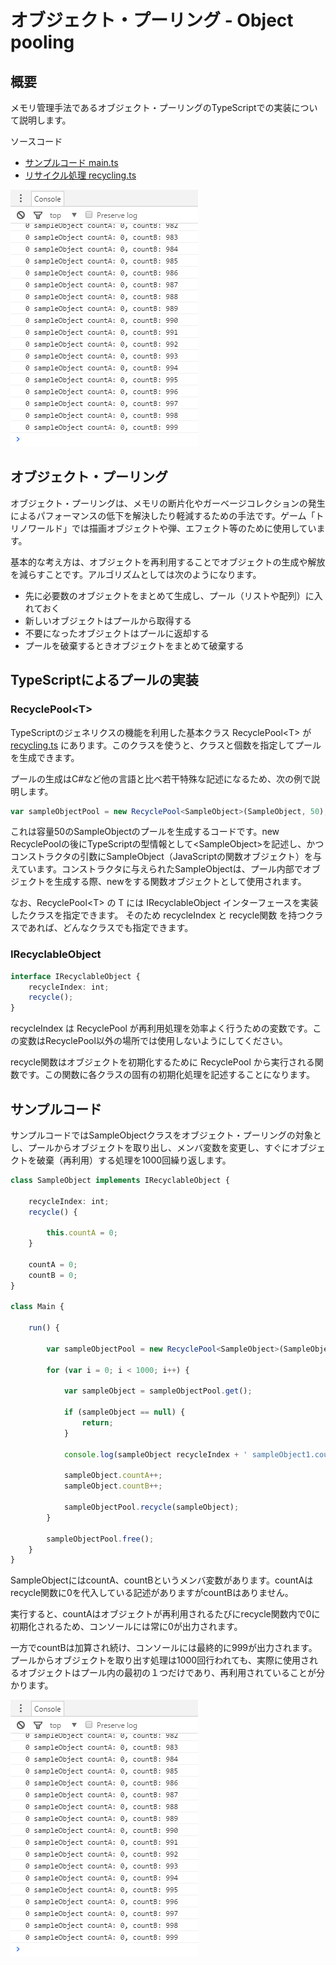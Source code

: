 # オブジェクト・プーリング - Object pooling

## 概要
メモリ管理手法であるオブジェクト・プーリングのTypeScriptでの実装について説明します。

ソースコード

- [サンプルコード main.ts](./main.ts)
- [リサイクル処理 recycling.ts](../tips_core/recycling.ts)

![](object_pooling_fig001.png)

## オブジェクト・プーリング
オブジェクト・プーリングは、メモリの断片化やガーベージコレクションの発生によるパフォーマンスの低下を解決したり軽減するための手法です。ゲーム「トリノワールド」では描画オブジェクトや弾、エフェクト等のために使用しています。

基本的な考え方は、オブジェクトを再利用することでオブジェクトの生成や解放を減らすことです。アルゴリズムとしては次のようになります。

- 先に必要数のオブジェクトをまとめて生成し、プール（リストや配列）に入れておく
- 新しいオブジェクトはプールから取得する
- 不要になったオブジェクトはプールに返却する
- プールを破棄するときオブジェクトをまとめて破棄する

## TypeScriptによるプールの実装

### RecyclePool&lt;T&gt;

TypeScriptのジェネリクスの機能を利用した基本クラス RecyclePool&lt;T&gt; が [recycling.ts](../tips_core/recycling.ts) にあります。このクラスを使うと、クラスと個数を指定してプールを生成できます。

プールの生成はC#など他の言語と比べ若干特殊な記述になるため、次の例で説明します。

```recycling.ts
var sampleObjectPool = new RecyclePool<SampleObject>(SampleObject, 50);
```
これは容量50のSampleObjectのプールを生成するコードです。new RecyclePoolの後にTypeScriptの型情報として&lt;SampleObject&gt;を記述し、かつコンストラクタの引数にSampleObject（JavaScriptの関数オブジェクト）を与えています。コンストラクタに与えられたSampleObjectは、プール内部でオブジェクトを生成する際、newをする関数オブジェクトとして使用されます。

なお、RecyclePool&lt;T&gt; の T には IRecyclableObject インターフェースを実装したクラスを指定できます。
そのため recycleIndex と recycle関数 を持つクラスであれば、どんなクラスでも指定できます。

### IRecyclableObject

```ts:recycling.ts
interface IRecyclableObject {
    recycleIndex: int;
    recycle();
}
```


recycleIndex は RecyclePool が再利用処理を効率よく行うための変数です。この変数はRecyclePool以外の場所では使用しないようにしてください。

recycle関数はオブジェクトを初期化するために RecyclePool から実行される関数です。この関数に各クラスの固有の初期化処理を記述することになります。

## サンプルコード
サンプルコードではSampleObjectクラスをオブジェクト・プーリングの対象とし、プールからオブジェクトを取り出し、メンバ変数を変更し、すぐにオブジェクトを破棄（再利用）する処理を1000回繰り返します。

```ts:main.ts
class SampleObject implements IRecyclableObject {

    recycleIndex: int;
    recycle() {

        this.countA = 0;
    }

    countA = 0;
    countB = 0;
}

class Main {

    run() {

        var sampleObjectPool = new RecyclePool<SampleObject>(SampleObject, 50);

        for (var i = 0; i < 1000; i++) {

            var sampleObject = sampleObjectPool.get();

            if (sampleObject == null) {
                return;
            }

            console.log(sampleObject recycleIndex + ' sampleObject1.countA: ' + sampleObject.countA + ', countB: ' + sampleObject.countB);

            sampleObject.countA++;
            sampleObject.countB++;

            sampleObjectPool.recycle(sampleObject);
        }

        sampleObjectPool.free();
    }
}
```

SampleObjectにはcountA、countBというメンバ変数があります。countAはrecycle関数に0を代入している記述がありますがcountBはありません。

実行すると、countAはオブジェクトが再利用されるたびにrecycle関数内で0に初期化されるため、コンソールには常に0が出力されます。

一方でcountBは加算され続け、コンソールには最終的に999が出力されます。プールからオブジェクトを取り出す処理は1000回行われても、実際に使用されるオブジェクトはプール内の最初の１つだけであり、再利用されていることが分かります。

![](object_pooling_fig001.png)
